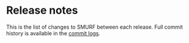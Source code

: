 # Release notes

This is the list of changes to SMURF between each release. Full commit history
is available in the [commit logs](https://github.com/rhagenson/SMURF/commits/).
